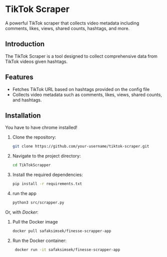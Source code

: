 # TikTok Scraper

A powerful TikTok scraper that collects video metadata including comments, likes, views, shared counts, hashtags, and more.

## Introduction

The TikTok Scraper is a tool designed to collect comprehensive data from TikTok videos given hashtags. 

## Features

- Fetches TikTok URL based on hashtags provided on the config file
- Collects video metadata such as comments, likes, views, shared counts, and hashtags.

## Installation

You have to have chrome installed!

1. Clone the repository:
    ```sh
    git clone https://github.com/your-username/tiktok-scraper.git
    ```
2. Navigate to the project directory:
    ```sh
    cd TikTokScrapper
    ```
3. Install the required dependencies:
    ```sh
    pip install -r requirements.txt
    ```
4. run the app
   ```sh
   python3 src/scrapper.py
   ```
   
Or, with *Docker*:

1. Pull the Docker image
    ```sh
    docker pull safaksimsek/finesse-scrapper-app
    ```
2. Run the Docker container:
   ```sh
    docker run -it safaksimsek/finesse-scrapper-app
    ```


